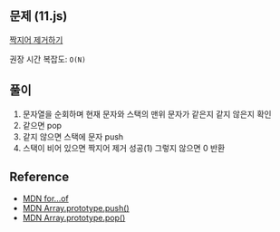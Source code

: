 ## 문제 (11.js)

[짝지어 제거하기](https://school.programmers.co.kr/learn/courses/30/lessons/12973)

권장 시간 복잡도: `O(N)`

## 풀이

1. 문자열을 순회하며 현재 문자와 스택의 맨위 문자가 같은지 같지 않은지 확인
2. 같으면 pop
3. 같지 않으면 스택에 문자 push
4. 스택이 비어 있으면 짝지어 제거 성공(1) 그렇지 않으면 0 반환

## Reference

- [MDN for...of](https://developer.mozilla.org/en-US/docs/Web/JavaScript/Reference/Statements/for...of)
- [MDN Array.prototype.push()](https://developer.mozilla.org/en-US/docs/Web/JavaScript/Reference/Global_Objects/Array/push)
- [MDN Array.prototype.pop()](https://developer.mozilla.org/en-US/docs/Web/JavaScript/Reference/Global_Objects/Array/pop)
